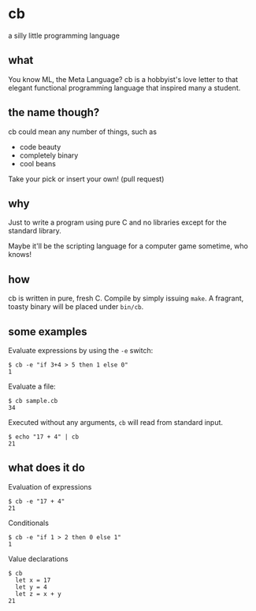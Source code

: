 # cb
a silly little programming language

## what 
You know ML, the Meta Language? cb is a hobbyist's love letter
to that elegant functional programming language that inspired
many a student.

## the name though?
cb could mean any number of things, such as
- code beauty
- completely binary
- cool beans

Take your pick or insert your own! (pull request)

## why
Just to write a program using pure C and no libraries except
for the standard library.

Maybe it'll be the scripting language for a computer game sometime, who knows!

## how
cb is written in pure, fresh C. Compile by simply issuing `make`. A fragrant,
toasty binary will be placed under `bin/cb`.

## some examples

Evaluate expressions by using the `-e` switch:

```
$ cb -e "if 3+4 > 5 then 1 else 0"
1
```

Evaluate a file:

```
$ cb sample.cb
34
```

Executed without any arguments, `cb` will read from standard input.

```
$ echo "17 + 4" | cb
21
```

## what does it do

Evaluation of expressions

```
$ cb -e "17 + 4"
21
```

Conditionals

```
$ cb -e "if 1 > 2 then 0 else 1"
1
```

Value declarations

```
$ cb
  let x = 17
  let y = 4
  let z = x + y
21
```
